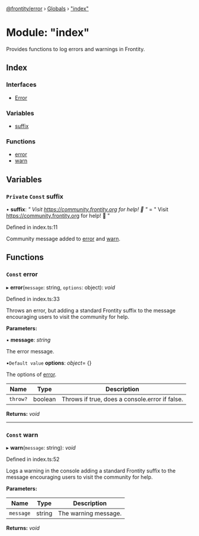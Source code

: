 [@frontity/error](../README.md) › [Globals](../globals.md) › ["index"](_index_.md)

# Module: "index"

Provides functions to log errors and warnings in Frontity.

## Index

### Interfaces

* [Error](../interfaces/_index_.error.md)

### Variables

* [suffix](_index_.md#private-const-suffix)

### Functions

* [error](_index_.md#const-error)
* [warn](_index_.md#const-warn)

## Variables

### `Private` `Const` suffix

• **suffix**: *"
Visit https://community.frontity.org for help! 🙂
"* = "
Visit https://community.frontity.org for help! 🙂
"

Defined in index.ts:11

Community message added to [error](_index_.md#const-error) and [warn](_index_.md#const-warn).

## Functions

### `Const` error

▸ **error**(`message`: string, `options`: object): *void*

Defined in index.ts:33

Throws an error, but adding a standard Frontity suffix to the message
encouraging users to visit the community for help.

**Parameters:**

▪ **message**: *string*

The error message.

▪`Default value`  **options**: *object*= {}

The options of [error](_index_.md#const-error).

Name | Type | Description |
------ | ------ | ------ |
`throw?` | boolean | Throws if true, does a console.error if false. |

**Returns:** *void*

___

### `Const` warn

▸ **warn**(`message`: string): *void*

Defined in index.ts:52

Logs a warning in the console adding a standard Frontity suffix to the
message encouraging users to visit the community for help.

**Parameters:**

Name | Type | Description |
------ | ------ | ------ |
`message` | string | The warning message.  |

**Returns:** *void*
